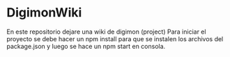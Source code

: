 # DigimonWiki
En este repositorio dejare una wiki de digimon (project)
Para iniciar el proyecto se debe hacer un npm install para que se instalen los archivos del package.json y luego se hace un npm start en consola.
